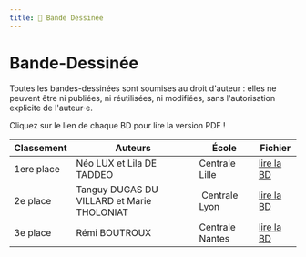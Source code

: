 ```yaml
---
title: 💭 Bande Dessinée
---
```


# Bande-Dessinée

Toutes les bandes-dessinées sont soumises au droit d'auteur : elles ne peuvent
être ni publiées, ni réutilisées, ni modifiées, sans l'autorisation explicite de
l'auteur⋅e.

Cliquez sur le lien de chaque BD pour lire la version PDF !

| Classement | Auteurs | École | Fichier |
| -- | -- | -- | -- |
| 1ere place | Néo LUX et Lila DE TADDEO | Centrale Lille | [lire la BD](https://drive.google.com/file/d/12TV1IXZKTUwU_yK8yeQFBpQbc3uFqocY/view?usp=share_link)
| 2e place | Tanguy DUGAS DU VILLARD et Marie THOLONIAT | Centrale Lyon | [lire la BD](https://drive.google.com/file/d/1SBpECG3_iSiRtBLnqPUzVY7Gqdu56YPa/view?usp=share_link)
| 3e place | Rémi BOUTROUX | Centrale Nantes | [lire la BD](https://drive.google.com/file/d/16j-NGd73iATj3vGbpGGKkNN-CKtDYfhO/view?usp=share_link)
